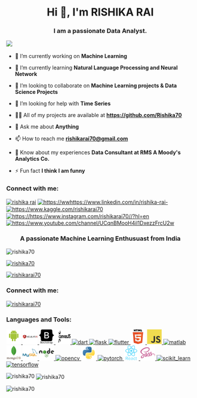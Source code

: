 
<h1 align="center">Hi 👋, I'm RISHIKA RAI</h1>
<h3 align="center">I am a passionate Data Analyst.</h3>

![](https://github.com/Rishika70/blob/main/advanced-analytics.gif)

- 🔭 I’m currently working on **Machine Learning**

- 🌱 I’m currently learning **Natural Language Processing and Neural Network**

- 👯 I’m looking to collaborate on **Machine Learning projects & Data Science Projects**

- 🤝 I’m looking for help with **Time Series**

- 👨‍💻 All of my projects are available at **https://github.com/Rishika70**

- 💬 Ask me about **Anything**

- 📫 How to reach me **rishikarai70@gmail.com**

- 📄 Know about my experiences **Data Consultant at RMS A Moody's Analytics Co.**

- ⚡ Fun fact **I think I am funny**
<h3 align="left">Connect with me:</h3>
<p align="left">
<a href="https://twitter.com/rishikarai70" target="blank"><img align="center" src="https://cdn.jsdelivr.net/npm/simple-icons@3.0.1/icons/twitter.svg" alt="rishika rai" height="30" width="40" /></a>
<a href="https://www.linkedin.com/in/rishika-rai-" target="blank"><img align="center" src="https://cdn.jsdelivr.net/npm/simple-icons@3.0.1/icons/linkedin.svg" alt="https://wwhttps://www.linkedin.com/in/rishika-rai-" height="30" width="40" /></a>
<a href="https://www.kaggle.com/rishikarai70" target="blank"><img align="center" src="https://cdn.jsdelivr.net/npm/simple-icons@3.0.1/icons/kaggle.svg" alt="https://www.kaggle.com/rishikarai70" height="30" width="40" /></a>
<a href="https://instagram.com/https://https://www.instagram.com/rishikarai70//?hl=en" target="blank"><img align="center" src="https://cdn.jsdelivr.net/npm/simple-icons@3.0.1/icons/instagram.svg" alt="https://https://www.instagram.com/rishikarai70//?hl=en" height="30" width="40" /></a>
<a href="https://www.youtube.com/channel/UCqnBMooH4il1DxezzFrcU2w" target="blank"><img align="center" src="https://cdn.jsdelivr.net/npm/simple-icons@3.0.1/icons/youtube.svg" alt="https://www.youtube.com/channel/UCqnBMooH4il1DxezzFrcU2w" height="30" width="40" /></a>
</p>


<h3 align="center">A passionate Machine Learning Enthusuast from India</h3>

<p align="left"> <img src="https://komarev.com/ghpvc/?username=rishika70&label=Profile%20views&color=0e75b6&style=flat" alt="rishika70" /> </p>

<p align="left"> <a href="https://github.com/ryo-ma/github-profile-trophy"><img src="https://github-profile-trophy.vercel.app/?username=rishika70" alt="rishika70" /></a> </p>

<p align="left"> <a href="https://twitter.com/rishikarai70" target="blank"><img src="https://img.shields.io/twitter/follow/rishikarai70?logo=twitter&style=for-the-badge" alt="rishikarai70" /></a> </p>

<h3 align="left">Connect with me:</h3>
<p align="left">
<a href="https://twitter.com/rishikarai70" target="blank"><img align="center" src="https://raw.githubusercontent.com/rahuldkjain/github-profile-readme-generator/neutral-icons/src/images/icons/Social/twitter.svg" alt="rishikarai70" height="30" width="40" /></a>
</p>

<h3 align="left">Languages and Tools:</h3>
<p align="left"> <a href="https://developer.android.com" target="_blank"> <img src="https://raw.githubusercontent.com/devicons/devicon/master/icons/android/android-original-wordmark.svg" alt="android" width="40" height="40"/> </a> <a href="https://angular.io" target="_blank"> <img src="https://raw.githubusercontent.com/devicons/devicon/master/icons/angularjs/angularjs-original-wordmark.svg" alt="angularjs" width="40" height="40"/> </a> <a href="https://getbootstrap.com" target="_blank"> <img src="https://raw.githubusercontent.com/devicons/devicon/master/icons/bootstrap/bootstrap-plain-wordmark.svg" alt="bootstrap" width="40" height="40"/> </a> <a href="https://canvasjs.com" target="_blank"> <img src="https://raw.githubusercontent.com/Hardik0307/Hardik0307/master/assets/canvasjs-charts.svg" alt="canvasjs" width="40" height="40"/> </a> <a href="https://dart.dev" target="_blank"> <img src="https://www.vectorlogo.zone/logos/dartlang/dartlang-icon.svg" alt="dart" width="40" height="40"/> </a> <a href="https://flask.palletsprojects.com/" target="_blank"> <img src="https://www.vectorlogo.zone/logos/pocoo_flask/pocoo_flask-icon.svg" alt="flask" width="40" height="40"/> </a> <a href="https://flutter.dev" target="_blank"> <img src="https://www.vectorlogo.zone/logos/flutterio/flutterio-icon.svg" alt="flutter" width="40" height="40"/> </a> <a href="https://www.w3.org/html/" target="_blank"> <img src="https://raw.githubusercontent.com/devicons/devicon/master/icons/html5/html5-original-wordmark.svg" alt="html5" width="40" height="40"/> </a> <a href="https://developer.mozilla.org/en-US/docs/Web/JavaScript" target="_blank"> <img src="https://raw.githubusercontent.com/devicons/devicon/master/icons/javascript/javascript-original.svg" alt="javascript" width="40" height="40"/> </a> <a href="https://www.mathworks.com/" target="_blank"> <img src="https://raw.githubusercontent.com/simple-icons/simple-icons/master/icons/mathworks.svg" alt="matlab" width="40" height="40"/> </a> <a href="https://www.mongodb.com/" target="_blank"> <img src="https://raw.githubusercontent.com/devicons/devicon/master/icons/mongodb/mongodb-original-wordmark.svg" alt="mongodb" width="40" height="40"/> </a> <a href="https://www.mysql.com/" target="_blank"> <img src="https://raw.githubusercontent.com/devicons/devicon/master/icons/mysql/mysql-original-wordmark.svg" alt="mysql" width="40" height="40"/> </a> <a href="https://nodejs.org" target="_blank"> <img src="https://raw.githubusercontent.com/devicons/devicon/master/icons/nodejs/nodejs-original-wordmark.svg" alt="nodejs" width="40" height="40"/> </a> <a href="https://opencv.org/" target="_blank"> <img src="https://www.vectorlogo.zone/logos/opencv/opencv-icon.svg" alt="opencv" width="40" height="40"/> </a> <a href="https://www.python.org" target="_blank"> <img src="https://raw.githubusercontent.com/devicons/devicon/master/icons/python/python-original.svg" alt="python" width="40" height="40"/> </a> <a href="https://pytorch.org/" target="_blank"> <img src="https://www.vectorlogo.zone/logos/pytorch/pytorch-icon.svg" alt="pytorch" width="40" height="40"/> </a> <a href="https://reactjs.org/" target="_blank"> <img src="https://raw.githubusercontent.com/devicons/devicon/master/icons/react/react-original-wordmark.svg" alt="react" width="40" height="40"/> </a> <a href="https://sass-lang.com" target="_blank"> <img src="https://raw.githubusercontent.com/devicons/devicon/master/icons/sass/sass-original.svg" alt="sass" width="40" height="40"/> </a> <a href="https://scikit-learn.org/" target="_blank"> <img src="https://upload.wikimedia.org/wikipedia/commons/0/05/Scikit_learn_logo_small.svg" alt="scikit_learn" width="40" height="40"/> </a> <a href="https://www.tensorflow.org" target="_blank"> <img src="https://www.vectorlogo.zone/logos/tensorflow/tensorflow-icon.svg" alt="tensorflow" width="40" height="40"/> </a> </p>

<p><img align="left" src="https://github-readme-stats.vercel.app/api/top-langs?username=rishika70&show_icons=true&locale=en&layout=compact" alt="rishika70" /></p>

<p>&nbsp;<img align="center" src="https://github-readme-stats.vercel.app/api?username=rishika70&show_icons=true&locale=en" alt="rishika70" /></p>

<p><img align="center" src="https://github-readme-streak-stats.herokuapp.com/?user=rishika70&" alt="rishika70" /></p>
